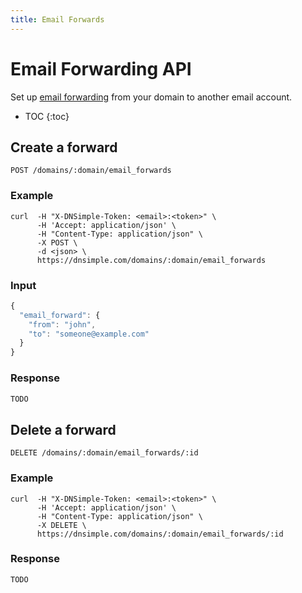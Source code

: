 ```yaml
---
title: Email Forwards
---
```


# Email Forwarding API

Set up [email forwarding](http://support.dnsimple.com/questions/22536-How-do-I-set-up-email-forwarding-with-DNSimple) from your domain to another email account.

* TOC
{:toc}


## Create a forward

    POST /domains/:domain/email_forwards

### Example

    curl  -H "X-DNSimple-Token: <email>:<token>" \
          -H 'Accept: application/json' \
          -H "Content-Type: application/json" \
          -X POST \
          -d <json> \
          https://dnsimple.com/domains/:domain/email_forwards

### Input

~~~ js
{
  "email_forward": {
    "from": "john",
    "to": "someone@example.com"
  }
}
~~~

### Response

~~~ js
TODO
~~~


## Delete a forward

    DELETE /domains/:domain/email_forwards/:id

### Example

    curl  -H "X-DNSimple-Token: <email>:<token>" \
          -H 'Accept: application/json' \
          -H "Content-Type: application/json" \
          -X DELETE \
          https://dnsimple.com/domains/:domain/email_forwards/:id

### Response

~~~ js
TODO
~~~
